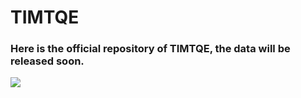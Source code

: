 # TIMTQE

### Here is the official repository of TIMTQE, the data will be released soon.

![](F:\1博士生活\QE5-image\画图\fig0_任务示意图\TIMTQE-2024-08-07-0236.png)
